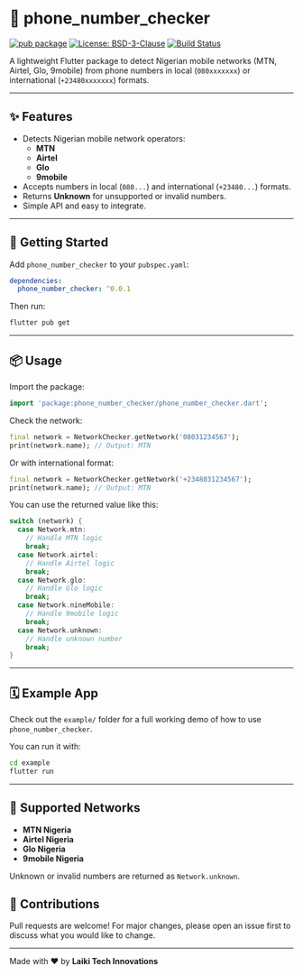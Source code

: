 
# 📱 phone_number_checker

[![pub package](https://img.shields.io/pub/v/phone_number_checker.svg)](https://pub.dev/packages/phone_number_checker)
[![License: BSD-3-Clause](https://img.shields.io/badge/license-BSD--3--Clause-blue.svg)](https://opensource.org/licenses/BSD-3-Clause)
[![Build Status](https://github.com/eliteio01/phone_number_checker/actions/workflows/flutter.yml/badge.svg)](https://github.com/eliteio01/phone_number_checker/actions)


A lightweight Flutter package to detect Nigerian mobile networks (MTN, Airtel, Glo, 9mobile) from phone numbers in local (`080xxxxxxx`) or international (`+23480xxxxxxx`) formats.

---

## ✨ Features

- Detects Nigerian mobile network operators:
    - **MTN**
    - **Airtel**
    - **Glo**
    - **9mobile**
- Accepts numbers in local (`080...`) and international (`+23480...`) formats.
- Returns **Unknown** for unsupported or invalid numbers.
- Simple API and easy to integrate.

---

## 🚀 Getting Started

Add `phone_number_checker` to your `pubspec.yaml`:

```yaml
dependencies:
  phone_number_checker: ^0.0.1
```

Then run:

```bash
flutter pub get
```

---

## 📦 Usage

Import the package:

```dart
import 'package:phone_number_checker/phone_number_checker.dart';
```

Check the network:

```dart
final network = NetworkChecker.getNetwork('08031234567');
print(network.name); // Output: MTN
```

Or with international format:

```dart
final network = NetworkChecker.getNetwork('+2348031234567');
print(network.name); // Output: MTN
```

You can use the returned value like this:

```dart
switch (network) {
  case Network.mtn:
    // Handle MTN logic
    break;
  case Network.airtel:
    // Handle Airtel logic
    break;
  case Network.glo:
    // Handle Glo logic
    break;
  case Network.nineMobile:
    // Handle 9mobile logic
    break;
  case Network.unknown:
    // Handle unknown number
    break;
}
```

---

## 🗓 Example App

Check out the `example/` folder for a full working demo of how to use `phone_number_checker`.

You can run it with:

```bash
cd example
flutter run
```

---

## 🔧 Supported Networks

- **MTN Nigeria**
- **Airtel Nigeria**
- **Glo Nigeria**
- **9mobile Nigeria**

Unknown or invalid numbers are returned as `Network.unknown`.



## 🚀 Contributions

Pull requests are welcome! For major changes, please open an issue first
to discuss what you would like to change.

---

Made with ❤️ by **Laiki Tech Innovations**
